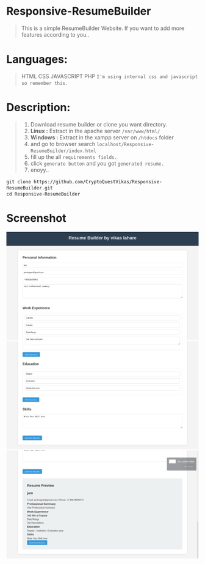 # Responsive-ResumeBuilder

> This is a simple ResumeBuilder Website.
> If you want to add more features according to you..

# **Languages:**
> HTML CSS JAVASCRIPT PHP ``I'm using internal css and javascript so remember this.``

# Description:
> 1. Download resume builder or clone you want directory.
> 2. **Linux :** Extract in the apache server ``/var/www/html/``
> 3. **Windows :** Extract in the xampp server on ``/htdocs`` folder
> 4. and go to browser search ``localhost/Responsive-ResumeBuilder/index.html``
> 5. fill up the all ``requirements fields.``
> 6. click ``generate button`` and you got ``generated resume.``
> 7. enoyy..

```
git clone https://github.com/CryptoQuestVikas/Responsive-ResumeBuilder.git
cd Responsive-ResumeBuilder
```
# **Screenshot**
![](img/re1.png)
![](img/re2.png)
![](img/re3.png)
